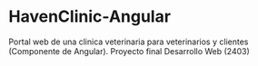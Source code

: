 # HavenClinic-Angular
Portal web de una clinica veterinaria para veterinarios y clientes (Componente de Angular). Proyecto final Desarrollo Web (2403) 
